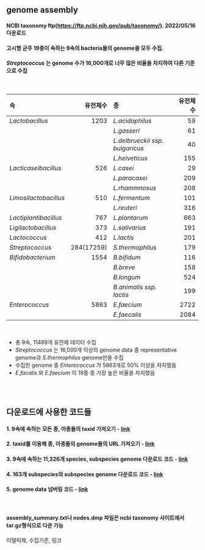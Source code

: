 ## genome assembly


#### NCBI taxonomy ftp(https://ftp.ncbi.nih.gov/pub/taxonomy/). 2022/05/16 다운로드
#### 고시형 균주 19종이 속하는 9속의 bacteria들의 genome을 모두 수집.
#### _Streptococcus_ 는 genome 수가 16,000개로 너무 많은 비율을 차지하여 다른 기준으로 수집

<br/>

|속|유전체수|종|유전체수|
|:-|--:|:--|--:|
| <r4> _Lactobacillus_|1203|_L.acidophilus_|59|
|||_L.gasseri_|61|
|||_L.delbrueckii ssp. bulgaricus_|40|
|||_L.helveticus_|155|
|_Lacticaseibacillus_|526|_L.casei_|29|
|||_L.paracasei_|209|
|||_L.rhammnosus_|208|
|_Limosilactobacillus_|510|_L.fermentum_|101|
|||_L.reuteri_|316|
|_Lactiplantibacillus_|767|_L.plantarum_|663|
|_Ligilactobacillus_|373|_L.salivarius_|191|
|_Lactococcus_|412|_L.lactis_|201|
|_Streptococcus_|284(17259)|_S.thermophilus_|179|
|_Bifidobacterium_|1554|_B.bifidum_|116|
|||_B.breve_|158|
|||_B.longum_|524|
|||_B.animalis ssp. lactis_|199|
|_Enterococcus_|5863|_E.faecium_|2722|
|||_E.faecalis_|2084|

<br/>

- 총 9속, 11489개 유전체 데이터 수집
- _Streptococcus_ 는 16,000개 이상의 genome data 중 representative genome과 _S.thermophilus_ genome만을 수집
- 수집한 genome 중 _Enterococcus_ 가 5863개로 50% 이상을 차지했음
- _E.facalis_ 와 _E.faecium_ 이 19종 중 가장 높은 비율을 차지했음
  
<br/><br/>  
  
## 다운로드에 사용한 코드들

#### 1. 9속에 속하는 모든 종, 아종들의 taxid 가져오기 - [link](https://github.com/limchanyoung1116/probiotics-geneticfeature/tree/main/genome/1.%20taxid)
#### 2. taxid를 이용해 종, 아종들의 genome들의 URL 가져오기 - [link](https://github.com/limchanyoung1116/probiotics-geneticfeature/tree/main/genome/2.%20speciesURL)
#### 3. 9속에 속하는 11,326개 species, subspecies genome 다운로드 코드 - [link](https://github.com/limchanyoung1116/probiotics-geneticfeature/tree/main/genome/3.%20datadownload)
#### 4. 163개 subspecies의 subspecies genome 다운로드 코드 - [link](https://github.com/limchanyoung1116/probiotics-geneticfeature/tree/main/genome/4.%20datadownload2)
#### 5. genome data 넘버링 코드 - [link](https://github.com/limchanyoung1116/probiotics-geneticfeature/tree/main/genome/5.%20genomenumbering)

<br/>

#### assembly_summary.txt나 nodes.dmp 파일은 ncbi taxonomy 사이트에서 tar.gz형식으로 다운 가능

이탤릭체, 수집기준, 링크
